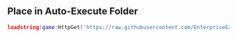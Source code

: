 ## Place in Auto-Execute Folder
```lua
loadstring(game:HttpGet('https://raw.githubusercontent.com/EnterpriseExperience/NeighborsReverseRemoteNames/refs/heads/main/Reverse_Names.lua'))()
```
